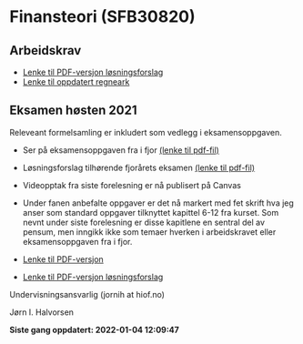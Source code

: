 Finansteori (SFB30820)
================

<!-- README.md is generated from README.Rmd. Please edit that file -->

## Arbeidskrav

-   [Lenke til PDF-versjon
    løsningsforslag](https://github.com/joernih/SFB30820Finansteori/blob/main/inst/arbeidskrav/arbeidskrav2021_v_1.1_losning.pdf)
-   [Lenke til oppdatert
    regneark](https://docs.google.com/spreadsheets/d/1RBtpzzrAY5OIzlgBSLfzGvJeHmMJxMC_cEl3rOXV4m8/edit?usp=sharing)

## Eksamen høsten 2021

Releveant formelsamling er inkludert som vedlegg i eksamensoppgaven.
<br>

-   Ser på eksamensoppgaven fra i fjor [(lenke til
    pdf-fil)](https://github.com/joernih/sfb30820finansteori/blob/main/inst/eksamensoppgaver/sfb30820-finansteori-24.11.2020.pdf)

-   Løsningsforslag tilhørende fjorårets eksamen [(lenke til
    pdf-fil)](https://github.com/joernih/SFB30820Finansteori/blob/main/inst/eksamensoppgaver/sfb30820-finansteori-24.11.2020_losningsforslag_JIH.pdf)

-   Videopptak fra siste forelesning er nå publisert på Canvas

-   Under fanen anbefalte oppgaver er det nå markert med fet skrift hva
    jeg anser som standard oppgaver tilknyttet kapittel 6-12 fra kurset.
    Som nevnt under siste forelesning er disse kapitlene en sentral del
    av pensum, men inngikk ikke som temaer hverken i arbeidskravet eller
    eksamensoppgaven fra i fjor.

-   [Lenke til
    PDF-versjon](https://github.com/joernih/SFB30820Finansteori/blob/main/inst/arbeidskrav/sfb30820-finansteori-06.12.2021.pdf)

-   [Lenke til PDF-versjon
    løsningsforslag](https://github.com/joernih/SFB30820Finansteori/blob/main/inst/arbeidskrav/sfb30820-finansteori-06.12.2021_losningsforslag_JIH.pdf)

Undervisningsansvarlig (jornih at hiof.no)

Jørn I. Halvorsen

**Siste gang oppdatert: 2022-01-04 12:09:47**
